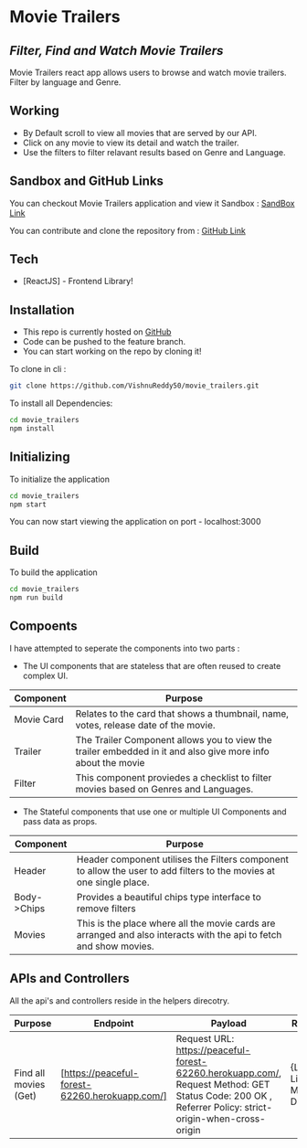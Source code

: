 # Movie Trailers

## _Filter, Find and Watch Movie Trailers_

Movie Trailers react app allows users to browse and watch movie trailers. Filter by language and Genre.

## Working

- By Default scroll to view all movies that are served by our API.
- Click on any movie to view its detail and watch the trailer.
- Use the filters to filter relavant results based on Genre and Language.

## Sandbox and GitHub Links

You can checkout Movie Trailers application and view it Sandbox :
[SandBox Link](https://codesandbox.io/s/cold-water-iogxu?file=/README.md)

You can contribute and clone the repository from :
[GitHub Link](https://github.com/VishnuReddy50/movie_trailers)

## Tech

- [ReactJS] - Frontend Library!

## Installation

- This repo is currently hosted on [GitHub](https://github.com/VishnuReddy50/movie_trailers.)
- Code can be pushed to the feature branch.
- You can start working on the repo by cloning it!

To clone in cli :

```sh
git clone https://github.com/VishnuReddy50/movie_trailers.git
```

To install all Dependencies:

```sh
cd movie_trailers
npm install
```

## Initializing

To initialize the application

```sh
cd movie_trailers
npm start
```

You can now start viewing the application on port - localhost:3000

## Build

To build the application

```sh
cd movie_trailers
npm run build
```

## Compoents

I have attempted to seperate the components into two parts :

- The UI components that are stateless that are often reused to create complex UI.

| Component  | Purpose                                                                                                     |
| ---------- | ----------------------------------------------------------------------------------------------------------- |
| Movie Card | Relates to the card that shows a thumbnail, name, votes, release date of the movie.                         |
| Trailer    | The Trailer Component allows you to view the trailer embedded in it and also give more info about the movie |
| Filter     | This component proviedes a checklist to filter movies based on Genres and Languages.                        |

- The Stateful components that use one or multiple UI Components and pass data as props.

| Component   | Purpose                                                                                                             |
| ----------- | ------------------------------------------------------------------------------------------------------------------- |
| Header      | Header component utilises the Filters component to allow the user to add filters to the movies at one single place. |
| Body->Chips | Provides a beautiful chips type interface to remove filters                                                         |
| Movies      | This is the place where all the movie cards are arranged and also interacts with the api to fetch and show movies.  |

## APIs and Controllers

All the api's and controllers reside in the helpers direcotry.

| Purpose               | Endpoint                                       | Payload                                                                                                                                               | Response                        |
| --------------------- | ---------------------------------------------- | ----------------------------------------------------------------------------------------------------------------------------------------------------- | ------------------------------- |
| Find all movies (Get) | [https://peaceful-forest-62260.herokuapp.com/] | Request URL: https://peaceful-forest-62260.herokuapp.com/, Request Method: GET Status Code: 200 OK , Referrer Policy: strict-origin-when-cross-origin | {Language List , Movie Data}... |
